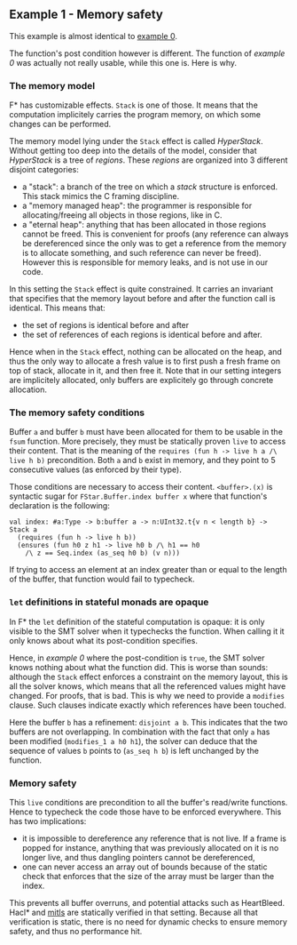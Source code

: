 ## Example 1 - Memory safety

This example is almost identical to [example 0](https://github.com/mitls/hacl-star/tree/master/doc/tutorial/0).

The function's post condition however is different. The function of *example 0* was actually not really usable, while this one is. Here is why.

### The memory model

F* has customizable effects. `Stack` is one of those. It means that the computation implicitely carries the program memory, on which some changes can be performed.

The memory model lying under the `Stack` effect is called *HyperStack*. Without getting too deep into the details of the model, consider that *HyperStack* is a tree of *regions*.
These *regions* are organized into 3 different disjoint categories:
- a "stack": a branch of the tree on which a *stack* structure is enforced. This stack mimics the C framing discipline.
- a "memory managed heap": the programmer is responsible for allocating/freeing all objects in those regions, like in C.
- a "eternal heap": anything that has been allocated in those regions cannot be freed. This is convenient for proofs (any reference can always be dereferenced since the only was to get a reference from the memory is to allocate something, and such reference can never be freed). However this is responsible for memory leaks, and is not use in our code.

In this setting the `Stack` effect is quite constrained. It carries an invariant that specifies that the memory layout before and after the function call is identical. This means that:
- the set of regions is identical before and after
- the set of references of each regions is identical before and after.

Hence when in the `Stack` effect, nothing can be allocated on the heap, and thus the only way to allocate a fresh value is to first push a fresh frame on top of stack, allocate in it, and then free it.
Note that in our setting integers are implicitely allocated, only buffers are explicitely go through concrete allocation.

### The memory safety conditions

Buffer `a` and buffer `b` must have been allocated for them to be usable in the `fsum` function.
More precisely, they must be statically proven `live` to access their content. That is the meaning of the `requires (fun h -> live h a /\ live h b)` precondition.
Both `a` and `b` exist in memory, and they point to 5 consecutive values (as enforced by their type).

Those conditions are necessary to access their content. `<buffer>.(x)` is syntactic sugar for `FStar.Buffer.index buffer x` where that function's declaration is the following:
```F#
val index: #a:Type -> b:buffer a -> n:UInt32.t{v n < length b} -> Stack a
  (requires (fun h -> live h b))
  (ensures (fun h0 z h1 -> live h0 b /\ h1 == h0
    /\ z == Seq.index (as_seq h0 b) (v n)))
```

If trying to access an element at an index greater than or equal to the length of the buffer, that function would fail to typecheck.

### `let` definitions in stateful monads are opaque

In F* the `let` definition of the stateful computation is opaque: it is only visible to the SMT solver when it typechecks the function. When calling it it only knows about what its post-condition specifies.

Hence, in *example 0* where the post-condition is `true`, the SMT solver knows nothing about what the function did.
This is worse than sounds: although the `Stack` effect enforces a constraint on the memory layout, this is all the solver knows, which means that all the referenced values might have changed. For proofs, that is bad.
This is why we need to provide a `modifies` clause. Such clauses indicate exactly which references have been touched.

Here the buffer `b` has a refinement: `disjoint a b`. This indicates that the two buffers are not overlapping. In combination with the fact that only `a` has been modified (`modifies_1 a h0 h1`), the solver can deduce that the sequence of values `b` points to (`as_seq h b`) is left unchanged by the function.

### Memory safety

This `live` conditions are precondition to all the buffer's read/write functions. Hence to typecheck the code those have to be enforced everywhere.
This has two implications:
- it is impossible to dereference any reference that is not live. If a frame is popped for instance, anything that was previously allocated on it is no longer live, and thus dangling pointers cannot be dereferenced,
- one can never access an array out of bounds because of the static check that enforces that the size of the array must be larger than the index.

This prevents all buffer overruns, and potential attacks such as HeartBleed.
Hacl* and [mitls](www.mitls.org) are statically verified in that setting.
Because all that verification is static, there is no need for dynamic checks to ensure memory safety, and thus no performance hit.
